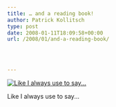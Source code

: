 ```yaml
---
title: … and a reading book!
author: Patrick Kollitsch
type: post
date: 2008-01-11T18:09:58+00:00
url: /2008/01/and-a-reading-book/




---
```

<div class="flickr">
  <a href="http://www.flickr.com/photos/schreibblogade/2187297580/" title="Like I always use to say..."><img src="//farm3.static.flickr.com/2392/2187297580_bc7653d047.jpg" alt="Like I always use to say..." /></a></p> 
  
  <p>
    Like I always use to say...
  </p>
</div>